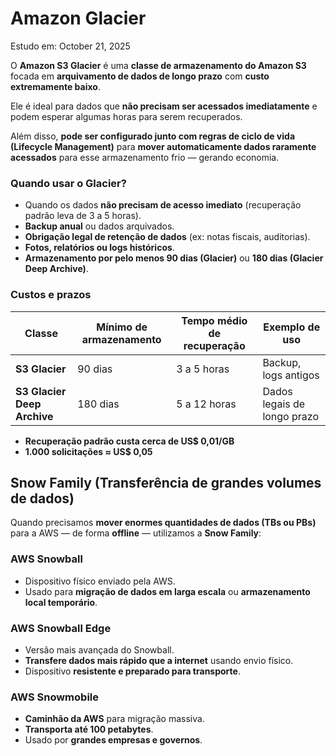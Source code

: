 # Amazon Glacier

Estudo em: October 21, 2025

O **Amazon S3 Glacier** é uma **classe de armazenamento do Amazon S3** focada em **arquivamento de dados de longo prazo** com **custo extremamente baixo**.

Ele é ideal para dados que **não precisam ser acessados imediatamente** e podem esperar algumas horas para serem recuperados.

Além disso, **pode ser configurado junto com regras de ciclo de vida (Lifecycle Management)** para **mover automaticamente dados raramente acessados** para esse armazenamento frio — gerando economia.

### Quando usar o Glacier?

- Quando os dados **não precisam de acesso imediato** (recuperação padrão leva de 3 a 5 horas).
- **Backup anual** ou dados arquivados.
- **Obrigação legal de retenção de dados** (ex: notas fiscais, auditorias).
- **Fotos, relatórios ou logs históricos**.
- **Armazenamento por pelo menos 90 dias (Glacier)** ou **180 dias (Glacier Deep Archive)**.

### Custos e prazos

| Classe | Mínimo de armazenamento | Tempo médio de recuperação | Exemplo de uso |
| --- | --- | --- | --- |
| **S3 Glacier** | 90 dias | 3 a 5 horas | Backup, logs antigos |
| **S3 Glacier Deep Archive** | 180 dias | 5 a 12 horas | Dados legais de longo prazo |
- **Recuperação padrão custa cerca de US$ 0,01/GB**
- **1.000 solicitações ≈ US$ 0,05**

## Snow Family (Transferência de grandes volumes de dados)

Quando precisamos **mover enormes quantidades de dados (TBs ou PBs)** para a AWS — de forma **offline** — utilizamos a **Snow Family**:

### AWS Snowball

- Dispositivo físico enviado pela AWS.
- Usado para **migração de dados em larga escala** ou **armazenamento local temporário**.

### AWS Snowball Edge

- Versão mais avançada do Snowball.
- **Transfere dados mais rápido que a internet** usando envio físico.
- Dispositivo **resistente e preparado para transporte**.

### AWS Snowmobile

- **Caminhão da AWS** para migração massiva.
- **Transporta até 100 petabytes**.
- Usado por **grandes empresas e governos**.